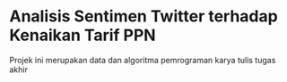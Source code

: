 # Analisis Sentimen Twitter terhadap Kenaikan Tarif PPN
Projek ini merupakan data dan algoritma pemrograman karya tulis tugas akhir
